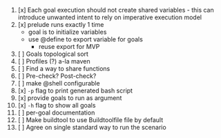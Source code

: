 
1.  [x] Each goal execution should not create shared variables - this can introduce unwanted intent to rely on imperative execution model
2.  [x] prelude runs exactly 1 time
    - goal is to initialize variables
    - use @define to export variable for goals
        - reuse export for MVP
3.  [ ] Goals topological sort
4.  [ ] Profiles (?) a-la maven
5.  [ ] Find a way to share functions
6.  [ ] Pre-check? Post-check?
7.  [ ] make @shell configurable
8.  [x] `-p` flag to print generated bash script 
9.  [x] provide goals to run as argument
10. [x] `-h` flag to show all goals
11. [ ] per-goal documentation
12. [ ] Make buildtool to use Buildtoolfile file by default 
13. [ ] Agree on single standard way to run the scenario
